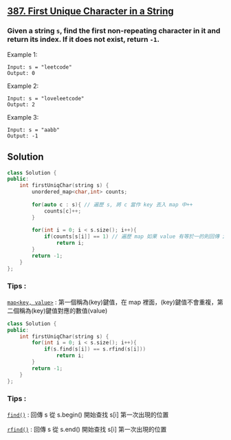 ## [387. First Unique Character in a String](https://leetcode.com/problems/first-unique-character-in-a-string/)

### Given a string `s`, find the first non-repeating character in it and return its index. If it does not exist, return `-1`.


Example 1:
```
Input: s = "leetcode"
Output: 0
```

Example 2:
```
Input: s = "loveleetcode"
Output: 2
```

Example 3:
```
Input: s = "aabb"
Output: -1
```

## Solution
```c++
class Solution {
public:
    int firstUniqChar(string s) {
        unordered_map<char,int> counts;
        
        for(auto c : s){ // 遍歷 s, 將 c 當作 key 丟入 map 中++
            counts[c]++;
        }
        
        for(int i = 0; i < s.size(); i++){
            if(counts[s[i]] == 1) // 遍歷 map 如果 value 有等於一的則回傳 index
                return i;
        }
        return -1;
    }
};
```

### Tips :

[`map<key, value>`](https://shengyu7697.github.io/std-map/) : 第一個稱為(key)鍵值，在 map 裡面，(key)鍵值不會重複，第二個稱為(key)鍵值對應的數值(value)  


```c++
class Solution {
public:
    int firstUniqChar(string s) {
        for(int i = 0; i < s.size(); i++){
            if(s.find(s[i]) == s.rfind(s[i]))
                return i;
        }
        return -1;
    }
};
```

### Tips :

[`find()`](https://shengyu7697.github.io/std-find/) : 回傳 s 從 s.begin() 開始查找 s[i] 第一次出現的位置

[`rfind()`](https://vimsky.com/zh-tw/examples/usage/stdstringrfind-in-c-with-examples.html) : 回傳 s 從 s.end() 開始查找 s[i] 第一次出現的位置
